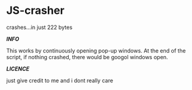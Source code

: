 # JS-crasher
crashes...in just 222 bytes

***INFO***

This works by continuously opening pop-up windows. At the end of the script, if nothing crashed, there would be googol windows open.

***LICENCE***

just give credit to me and i dont really care
